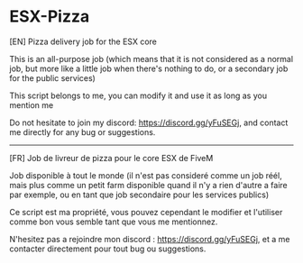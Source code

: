 # ESX-Pizza
[EN]
Pizza delivery job for the ESX core

This is an all-purpose job (which means that it is not considered as a normal job, but more like a little job when there's nothing to do, or a secondary job for the public services)

This script belongs to me, you can modify it and use it as long as you mention me

Do not hesitate to join my discord: https://discord.gg/yFuSEGj, and contact me directly for any bug or suggestions.

-----------------------------------------------

[FR]
Job de livreur de pizza pour le core ESX de FiveM

Job disponible à tout le monde (il n'est pas consideré comme un job réél, mais plus comme un petit farm disponible quand il n'y a rien d'autre a faire par exemple, ou en tant que job secondaire pour les services publics)

Ce script est ma propriété, vous pouvez cependant le modifier et l'utiliser comme bon vous semble tant que vous me mentionnez.

N'hesitez pas a rejoindre mon discord : https://discord.gg/yFuSEGj, et a me contacter directement pour tout bug ou suggestions.
